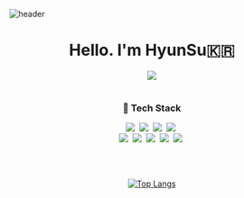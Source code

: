 ![header](https://capsule-render.vercel.app/api?type=soft&color=auto&height=150&section=header&text=Mamensu&fontSize=70)

<h1 align="center">Hello. I'm HyunSu🇰🇷 </h1>
<div align="center">
  <a href="https://hits.seeyoufarm.com"><img src="https://hits.seeyoufarm.com/api/count/incr/badge.svg?url=https%3A%2F%2Fgithub.com%2Fqqaazz0222&count_bg=%2328282F&title_bg=%2328282F&icon=hey.svg&icon_color=%23E9E9FF&title=%EB%A7%88%EB%A9%98%EC%88%98+%EC%97%89%EB%8D%A9%EC%9D%B4+%EB%A7%9E%EC%9D%80+%ED%9A%9F%EC%88%98&edge_flat=true"/></a>
  <br><br>
  
  <h3 align="center">🔨 Tech Stack</h3>

  <p align="center">
    <img src="https://img.shields.io/badge/Python-3776AB?style=for-the-badge&logo=Python&logoColor=white"/></a>&nbsp
    <img src="https://img.shields.io/badge/HTML5-E34F26?style=for-the-badge&logo=HTML5&logoColor=white"/></a>&nbsp 
    <img src="https://img.shields.io/badge/css-1572B6?style=for-the-badge&logo=css3&logoColor=white"/></a>&nbsp 
    <img src="https://img.shields.io/badge/Javascript-ffb13b?style=for-the-badge&logo=javascript&logoColor=white"/></a>&nbsp 
    <br>
    <img src="https://img.shields.io/badge/React-61DAFB?style=for-the-badge&logo=React&logoColor=white"/></a>&nbsp
    <img src="https://img.shields.io/badge/Flutter-02569B?style=for-the-badge&logo=Flutter&logoColor=white"/></a>&nbsp
    <img src="https://img.shields.io/badge/Mysql-E6B91E?style=for-the-badge&logo=MySql&logoColor=white"/></a>&nbsp 
    <img src="https://img.shields.io/badge/Android-3DDC84?style=for-the-badge&logo=Android&logoColor=white"/></a>&nbsp
    <img src="https://img.shields.io/badge/Swift-F05138?style=for-the-badge&logo=Swift&logoColor=white"/></a>&nbsp 
  </p>
  <br><br>
  
  [![Top Langs](https://github-readme-stats.vercel.app/api/top-langs/?username=qqaazz0222&layout=compact&theme=light)](https://github.com/metleeha)

</div>

